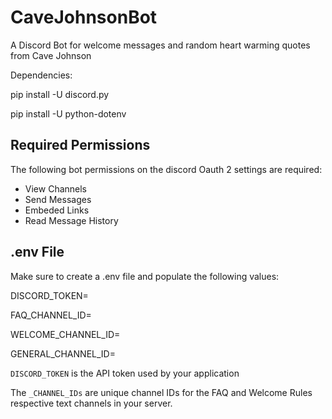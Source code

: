 # CaveJohnsonBot
A Discord Bot for welcome messages and random heart warming quotes from Cave Johnson

Dependencies:

pip install -U discord.py

pip install -U python-dotenv

## Required Permissions

The following bot permissions on the discord Oauth 2 settings are required:

- View Channels
- Send Messages
- Embeded Links
- Read Message History

## .env File

Make sure to create a .env file and populate the following values:

DISCORD_TOKEN=

FAQ_CHANNEL_ID=

WELCOME_CHANNEL_ID=

GENERAL_CHANNEL_ID=

`DISCORD_TOKEN` is the API token used by your application

The `_CHANNEL_IDs` are unique channel IDs for the FAQ and Welcome Rules respective text channels in your server.

